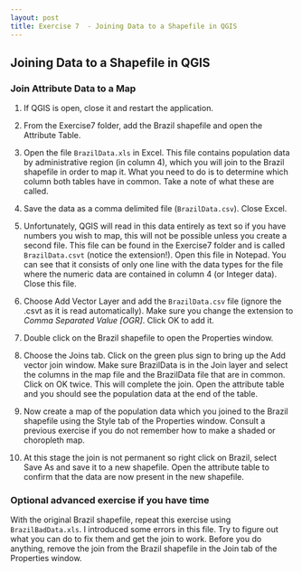 ```yaml
---
layout: post
title: Exercise 7  - Joining Data to a Shapefile in QGIS
---
```


## Joining Data to a Shapefile in QGIS

###  Join Attribute Data to a Map

1. If QGIS is open, close it and restart the application.

2. From the Exercise7 folder, add the Brazil shapefile and open the Attribute Table.

3. Open the file `BrazilData.xls` in Excel. This file contains population data by administrative region (in column 4), which you will join to the Brazil shapefile in order to map it. What you need to do is to determine which column both tables have in common. Take a note of what these are called.

4. Save the data as a comma delimited file (`BrazilData.csv`). Close Excel.

5. Unfortunately, QGIS will read in this data entirely as text so if you have numbers you wish to map, this will not be possible unless you create a second file. This file can be found in the Exercise7 folder and is called `BrazilData.csvt` (notice the extension!). Open this file in Notepad. You can see that it consists of only one line with the data types for the file where the numeric data are contained in column 4 (or Integer data). Close this file.

6. Choose Add Vector Layer and add the `BrazilData.csv` file (ignore the .csvt as it is read automatically). Make sure you change the extension to *Comma Separated Value [OGR]*. Click OK to add it.

7. Double click on the Brazil shapefile to open the Properties window.

8. Choose the Joins tab. Click on the green plus sign to bring up the Add vector join window. Make sure BrazilData is in the Join layer and select the columns in the map file and the BrazilData file that are in common. Click on OK twice. This will complete the join. Open the attribute table and you should see the population data at the end of the table.

9. Now create a map of the population data which you joined to the Brazil shapefile using the Style tab of the Properties window. Consult a previous exercise if you do not remember how to make a shaded or choropleth map.
10. At this stage the join is not permanent so right click on Brazil, select Save As and save it to a new shapefile. Open the attribute table to confirm that the data are now present in the new shapefile.

### Optional advanced exercise if you have time

With the original Brazil shapefile, repeat this exercise using `BrazilBadData.xls`. I introduced some errors in this file. Try to figure out what you can do to fix them and get the join to work. Before you do anything, remove the join from the Brazil shapefile in the Join tab of the Properties window.
